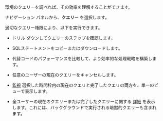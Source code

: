 環境のクエリーを調べれば、その効率を理解することができます。

ナビゲーション パネルから、**クエリー** を選択します。

適切なクエリー権限により、以下を実行できます。

-   ドリル ダウンしてクエリーのステップを確認します。

-   SQLステートメントをコピーまたはダウンロードします。

-   代替コードのパフォーマンスを比較して、より効率的な処理戦略を構築します。

-   任意のユーザーの現在のクエリーをキャンセルします。

-   [監視](poc1712163264099.md) 選択した時間枠内の現在のクエリと完了したクエリの両方を、単一のビューで表示します。

-   全ユーザーの現在のクエリーまたは完了したクエリーに関する [詳細](zvd1688067459510.md) を表示します。これには、バックグラウンドで実行される暗黙的クエリーも含まれます。
